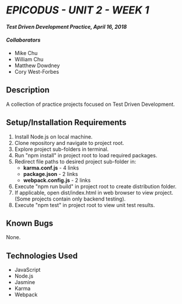 # _EPICODUS - UNIT 2 - WEEK 1_

#### _Test Driven Development Practice, April 16, 2018_

#### _Collaborators_

* Mike Chu
* William Chu
* Matthew Dowdney
* Cory West-Forbes

## Description

A collection of practice projects focused on Test Driven Development.

## Setup/Installation Requirements

1. Install Node.js on local machine.
2. Clone repository and navigate to project root.
3. Explore project sub-folders in terminal.
4. Run "npm install" in project root to load required packages.
5. Redirect file paths to desired project sub-folder in:
    - **karma.conf.js** - 4 links
    - **package.json** - 2 links
    - **webpack.config.js** - 2 links
6. Execute "npm run build" in project root to create distribution folder.
7. If applicable, open dist/index.html in web browser to view project. (Some projects contain only backend testing).
8. Execute "npm test" in project root to view unit test results.

## Known Bugs

None.

## Technologies Used

* JavaScript
* Node.js
* Jasmine
* Karma
* Webpack
